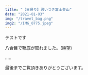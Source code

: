 ```yaml
---
title: "【日帰り】思いつき富士登山"
date: "2021-01-03"
img: "/travel_bag.png"
img2: "/IMG_0775.jpeg"
---
```


テストです

八合目で靴底が取れました。(絶望)

.....

最後までご覧頂きありがとうございます。
